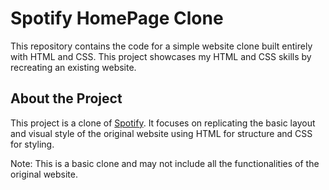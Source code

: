 # Spotify HomePage Clone

This repository contains the code for a simple website clone built entirely with HTML and CSS. 
This project showcases my HTML and CSS skills by recreating an existing website. 

## About the Project
This project is a clone of [Spotify](https://open.spotify.com/). 
It focuses on replicating the basic layout and visual style of the original website using HTML for structure and CSS for styling.

Note: This is a basic clone and may not include all the functionalities of the original website.
